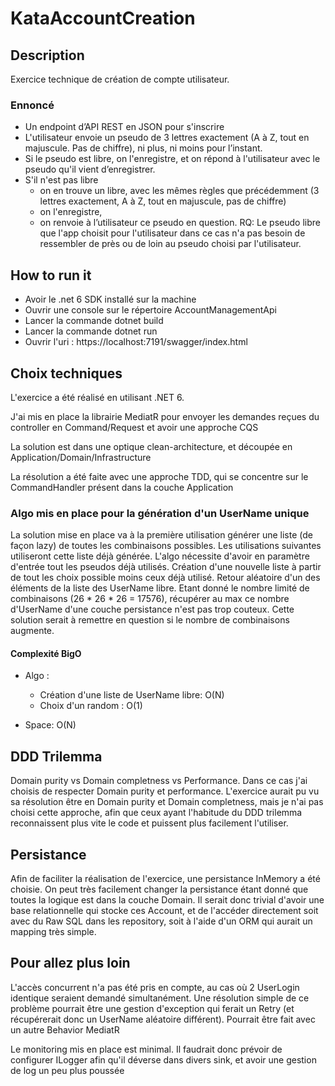 # KataAccountCreation
## Description
Exercice technique de création de compte utilisateur.

### Ennoncé
* Un endpoint d’API REST en JSON pour s'inscrire
* L'utilisateur envoie un pseudo de 3 lettres exactement (A à Z, tout en majuscule. Pas de chiffre), ni plus, ni moins pour l’instant.
* Si le pseudo est libre, on l'enregistre, et on répond à l'utilisateur avec le pseudo qu'il vient d’enregistrer.
* S'il n'est pas libre
    * on en trouve un libre, avec les mêmes règles que précédemment (3 lettres exactement, A à Z, tout en majuscule, pas de chiffre)
    * on l'enregistre,
    * on renvoie à l’utilisateur ce pseudo en question.
RQ: Le pseudo libre que l'app choisit pour l'utilisateur dans ce cas n'a pas besoin de ressembler de près ou de loin au pseudo
choisi par l'utilisateur.


## How to run it
* Avoir le .net 6 SDK installé sur la machine
* Ouvrir une console sur le répertoire AccountManagementApi
* Lancer la commande dotnet build
* Lancer la commande dotnet run
* Ouvrir l'uri : https://localhost:7191/swagger/index.html

## Choix techniques
L'exercice a été réalisé en utilisant .NET 6.

J'ai mis en place la librairie MediatR pour envoyer les demandes reçues du controller en Command/Request et avoir une approche CQS

La solution est dans une optique clean-architecture, et découpée en Application/Domain/Infrastructure

La résolution a été faite avec une approche TDD, qui se concentre sur le CommandHandler présent dans la couche Application

### Algo mis en place pour la génération d'un UserName unique
La solution mise en place va à la première utilisation générer une liste (de façon lazy) de toutes les combinaisons possibles. Les utilisations suivantes utiliseront cette liste déjà générée.
L'algo nécessite d'avoir en paramètre d'entrée tout les pseudos déjà utilisés.
Création d'une nouvelle liste à partir de tout les choix possible moins ceux déjà utilisé.
Retour aléatoire d'un des éléments de la liste des UserName libre.
Etant donné le nombre limité de combinaisons (26 * 26 * 26 = 17576), récupérer au max ce nombre d'UserName d'une couche persistance n'est pas trop couteux.
Cette solution serait à remettre en question si le nombre de combinaisons augmente.

#### Complexité BigO

* Algo : 
    * Création d'une liste de UserName libre: O(N)
    * Choix d'un random : O(1)

* Space:  O(N)


## DDD Trilemma
Domain purity vs Domain completness vs Performance.
Dans ce cas j'ai choisis de respecter Domain purity et performance.
L'exercice aurait pu vu sa résolution être en Domain purity et Domain completness, mais je n'ai pas choisi cette approche, afin que ceux ayant l'habitude du DDD trilemma reconnaissent plus vite le code et puissent plus facilement l'utiliser.


## Persistance
Afin de faciliter la réalisation de l'exercice, une persistance InMemory a été choisie.
On peut très facilement changer la persistance étant donné que toutes la logique est dans la couche Domain. Il serait donc trivial d'avoir une base relationnelle qui stocke ces Account, et de l'accéder directement soit avec du Raw SQL dans les repository, soit à l'aide d'un ORM qui aurait un mapping très simple.

## Pour allez plus loin
L'accès concurrent n'a pas été pris en compte, au cas où 2 UserLogin identique seraient demandé simultanément. Une résolution simple de ce problème pourrait être une gestion d'exception qui ferait un Retry (et récupérerait donc un UserName aléatoire différent).
Pourrait être fait avec un autre Behavior MediatR

Le monitoring mis en place est minimal. Il faudrait donc prévoir de configurer ILogger afin qu'il déverse dans divers sink, et avoir une gestion de log un peu plus poussée